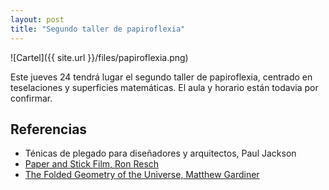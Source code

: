 ```yaml
---
layout: post
title: "Segundo taller de papiroflexia" 
---
```


![Cartel]({{ site.url }}/files/papiroflexia.png)

Este jueves 24 tendrá lugar el segundo taller de papiroflexia, centrado en
teselaciones y superficies matemáticas. El aula y horario están todavia por
confirmar.

<!-- more -->

## Referencias

- Ténicas de plegado para diseñadores y arquitectos, Paul Jackson
- [Paper and Stick Film, Ron Resch](https://www.youtube.com/watch?v=UXENKmAUL0E)
- [The Folded Geometry of the Universe, Matthew Gardiner](https://orilab.art/ori/The_Folded_Geometry_of_the_Universe)
